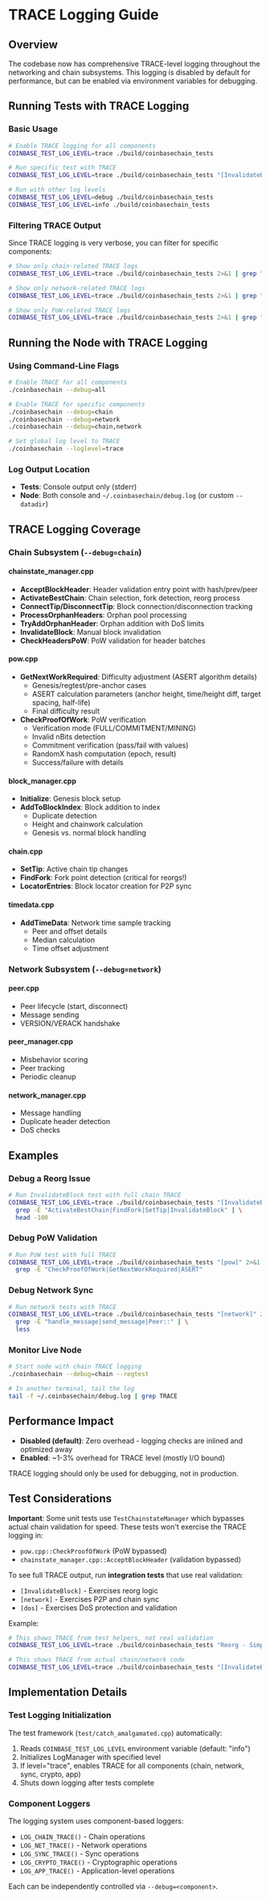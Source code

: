 # TRACE Logging Guide

## Overview

The codebase now has comprehensive TRACE-level logging throughout the networking and chain subsystems. This logging is disabled by default for performance, but can be enabled via environment variables for debugging.

## Running Tests with TRACE Logging

### Basic Usage

```bash
# Enable TRACE logging for all components
COINBASE_TEST_LOG_LEVEL=trace ./build/coinbasechain_tests

# Run specific test with TRACE
COINBASE_TEST_LOG_LEVEL=trace ./build/coinbasechain_tests "[InvalidateBlock]"

# Run with other log levels
COINBASE_TEST_LOG_LEVEL=debug ./build/coinbasechain_tests
COINBASE_TEST_LOG_LEVEL=info ./build/coinbasechain_tests
```

### Filtering TRACE Output

Since TRACE logging is very verbose, you can filter for specific components:

```bash
# Show only chain-related TRACE logs
COINBASE_TEST_LOG_LEVEL=trace ./build/coinbasechain_tests 2>&1 | grep "AddToBlockIndex\|SetTip\|ActivateBestChain"

# Show only network-related TRACE logs
COINBASE_TEST_LOG_LEVEL=trace ./build/coinbasechain_tests 2>&1 | grep "Peer\|Message\|send\|recv"

# Show only PoW-related TRACE logs
COINBASE_TEST_LOG_LEVEL=trace ./build/coinbasechain_tests 2>&1 | grep "CheckProofOfWork\|GetNextWorkRequired\|ASERT"
```

## Running the Node with TRACE Logging

### Using Command-Line Flags

```bash
# Enable TRACE for all components
./coinbasechain --debug=all

# Enable TRACE for specific components
./coinbasechain --debug=chain
./coinbasechain --debug=network
./coinbasechain --debug=chain,network

# Set global log level to TRACE
./coinbasechain --loglevel=trace
```

### Log Output Location

- **Tests**: Console output only (stderr)
- **Node**: Both console and `~/.coinbasechain/debug.log` (or custom `--datadir`)

## TRACE Logging Coverage

### Chain Subsystem (`--debug=chain`)

#### chainstate_manager.cpp
- **AcceptBlockHeader**: Header validation entry point with hash/prev/peer
- **ActivateBestChain**: Chain selection, fork detection, reorg process
- **ConnectTip/DisconnectTip**: Block connection/disconnection tracking
- **ProcessOrphanHeaders**: Orphan pool processing
- **TryAddOrphanHeader**: Orphan addition with DoS limits
- **InvalidateBlock**: Manual block invalidation
- **CheckHeadersPoW**: PoW validation for header batches

#### pow.cpp
- **GetNextWorkRequired**: Difficulty adjustment (ASERT algorithm details)
  - Genesis/regtest/pre-anchor cases
  - ASERT calculation parameters (anchor height, time/height diff, target spacing, half-life)
  - Final difficulty result
- **CheckProofOfWork**: PoW verification
  - Verification mode (FULL/COMMITMENT/MINING)
  - Invalid nBits detection
  - Commitment verification (pass/fail with values)
  - RandomX hash computation (epoch, result)
  - Success/failure with details

#### block_manager.cpp
- **Initialize**: Genesis block setup
- **AddToBlockIndex**: Block addition to index
  - Duplicate detection
  - Height and chainwork calculation
  - Genesis vs. normal block handling

#### chain.cpp
- **SetTip**: Active chain tip changes
- **FindFork**: Fork point detection (critical for reorgs!)
- **LocatorEntries**: Block locator creation for P2P sync

#### timedata.cpp
- **AddTimeData**: Network time sample tracking
  - Peer and offset details
  - Median calculation
  - Time offset adjustment

### Network Subsystem (`--debug=network`)

#### peer.cpp
- Peer lifecycle (start, disconnect)
- Message sending
- VERSION/VERACK handshake

#### peer_manager.cpp
- Misbehavior scoring
- Peer tracking
- Periodic cleanup

#### network_manager.cpp
- Message handling
- Duplicate header detection
- DoS checks

## Examples

### Debug a Reorg Issue

```bash
# Run InvalidateBlock test with full chain TRACE
COINBASE_TEST_LOG_LEVEL=trace ./build/coinbasechain_tests "[InvalidateBlock]" 2>&1 | \
  grep -E "ActivateBestChain|FindFork|SetTip|InvalidateBlock" | \
  head -100
```

### Debug PoW Validation

```bash
# Run PoW test with full TRACE
COINBASE_TEST_LOG_LEVEL=trace ./build/coinbasechain_tests "[pow]" 2>&1 | \
  grep -E "CheckProofOfWork|GetNextWorkRequired|ASERT"
```

### Debug Network Sync

```bash
# Run network tests with TRACE
COINBASE_TEST_LOG_LEVEL=trace ./build/coinbasechain_tests "[network]" 2>&1 | \
  grep -E "handle_message|send_message|Peer::" | \
  less
```

### Monitor Live Node

```bash
# Start node with chain TRACE logging
./coinbasechain --debug=chain --regtest

# In another terminal, tail the log
tail -f ~/.coinbasechain/debug.log | grep TRACE
```

## Performance Impact

- **Disabled (default)**: Zero overhead - logging checks are inlined and optimized away
- **Enabled**: ~1-3% overhead for TRACE level (mostly I/O bound)

TRACE logging should only be used for debugging, not in production.

## Test Considerations

**Important**: Some unit tests use `TestChainstateManager` which bypasses actual chain validation for speed. These tests won't exercise the TRACE logging in:
- `pow.cpp::CheckProofOfWork` (PoW bypassed)
- `chainstate_manager.cpp::AcceptBlockHeader` (validation bypassed)

To see full TRACE output, run **integration tests** that use real validation:
- `[InvalidateBlock]` - Exercises reorg logic
- `[network]` - Exercises P2P and chain sync
- `[dos]` - Exercises DoS protection and validation

Example:
```bash
# This shows TRACE from test helpers, not real validation
COINBASE_TEST_LOG_LEVEL=trace ./build/coinbasechain_tests "Reorg - Simple"

# This shows TRACE from actual chain/network code
COINBASE_TEST_LOG_LEVEL=trace ./build/coinbasechain_tests "[InvalidateBlock]"
```

## Implementation Details

### Test Logging Initialization

The test framework (`test/catch_amalgamated.cpp`) automatically:
1. Reads `COINBASE_TEST_LOG_LEVEL` environment variable (default: "info")
2. Initializes LogManager with specified level
3. If level="trace", enables TRACE for all components (chain, network, sync, crypto, app)
4. Shuts down logging after tests complete

### Component Loggers

The logging system uses component-based loggers:
- `LOG_CHAIN_TRACE()` - Chain operations
- `LOG_NET_TRACE()` - Network operations
- `LOG_SYNC_TRACE()` - Sync operations
- `LOG_CRYPTO_TRACE()` - Cryptographic operations
- `LOG_APP_TRACE()` - Application-level operations

Each can be independently controlled via `--debug=<component>`.
